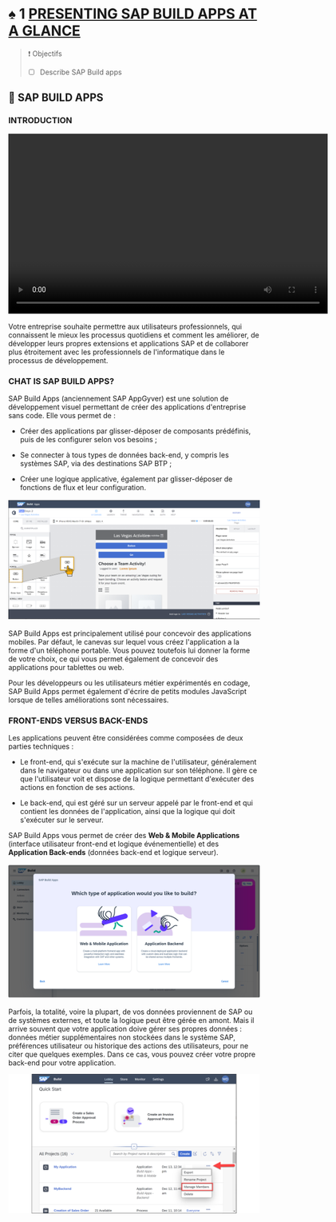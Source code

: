 # ♠ 1 [PRESENTING SAP BUILD APPS AT A GLANCE](https://learning.sap.com/learning-journeys/compose-and-automate-with-sap-build-the-no-code-way/presenting-sap-build-apps-at-a-glance)

> :exclamation: Objectifs
>
> - [ ] Describe SAP Build apps

## :closed_book: SAP BUILD APPS

### INTRODUCTION

<video width="640" height="360" controls>
  <source src="./RESSOURCES/Presenting SAP Build Apps at a Glance.mp4" type="video/mp4">
  Votre navigateur ne supporte pas la vidéo.
</video>

Votre entreprise souhaite permettre aux utilisateurs professionnels, qui connaissent le mieux les processus quotidiens et comment les améliorer, de développer leurs propres extensions et applications SAP et de collaborer plus étroitement avec les professionnels de l'informatique dans le processus de développement.

### CHAT IS SAP BUILD APPS?

SAP Build Apps (anciennement SAP AppGyver) est une solution de développement visuel permettant de créer des applications d'entreprise sans code. Elle vous permet de :

- Créer des applications par glisser-déposer de composants prédéfinis, puis de les configurer selon vos besoins ;

- Se connecter à tous types de données back-end, y compris les systèmes SAP, via des destinations SAP BTP ;

- Créer une logique applicative, également par glisser-déposer de fonctions de flux et leur configuration.

![](./RESSOURCES/BTP110_01_U2L1_001.png)

SAP Build Apps est principalement utilisé pour concevoir des applications mobiles. Par défaut, le canevas sur lequel vous créez l'application a la forme d'un téléphone portable. Vous pouvez toutefois lui donner la forme de votre choix, ce qui vous permet également de concevoir des applications pour tablettes ou web.

Pour les développeurs ou les utilisateurs métier expérimentés en codage, SAP Build Apps permet également d'écrire de petits modules JavaScript lorsque de telles améliorations sont nécessaires.

### FRONT-ENDS VERSUS BACK-ENDS

Les applications peuvent être considérées comme composées de deux parties techniques :

- Le front-end, qui s'exécute sur la machine de l'utilisateur, généralement dans le navigateur ou dans une application sur son téléphone. Il gère ce que l'utilisateur voit et dispose de la logique permettant d'exécuter des actions en fonction de ses actions.

- Le back-end, qui est géré sur un serveur appelé par le front-end et qui contient les données de l'application, ainsi que la logique qui doit s'exécuter sur le serveur.

SAP Build Apps vous permet de créer des **Web & Mobile Applications** (interface utilisateur front-end et logique événementielle) et des **Application Back-ends** (données back-end et logique serveur).

![](./RESSOURCES/BTP110_01_U2L1_002.png)

Parfois, la totalité, voire la plupart, de vos données proviennent de SAP ou de systèmes externes, et toute la logique peut être gérée en amont. Mais il arrive souvent que votre application doive gérer ses propres données : données métier supplémentaires non stockées dans le système SAP, préférences utilisateur ou historique des actions des utilisateurs, pour ne citer que quelques exemples. Dans ce cas, vous pouvez créer votre propre back-end pour votre application.

![](./RESSOURCES/BTP110_01_U2L1_003.png)
